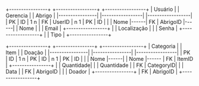 +----------------+      +-----------------+      +-----------------+
|     Usuário    |      |     Gerencia    |      |     Abrigo       |
|----------------|      |-----------------|      |------------------|
| PK | ID        | 1  n | FK | UserID     | n  1 | PK | ID          |
|    | Nome      |------| FK | AbrigoID   |------|    | Nome        |
|    | Email     |      +-----------------+      |    | Localização |
|    | Senha     |                               +------------------+
|    | Tipo      |
+----------------+

+----------------+      +----------------+       +-----------------+
|    Categoria   |      |     Item       |       |    Doação       |
|----------------|      |----------------|       |-----------------|
| PK | ID        | 1  n | PK | ID        | n  1  | PK | ID         |
|    | Nome      |------|    | Nome      |------ | FK | ItemID     |
+----------------+      |    | Quantidade|       |    | Quantidade |
                        | FK | CategoryID|       |    | Data       |
                        | FK | AbrigoID  |       |    | Doador     |
                        +----------------+       | FK | AbrigoID   |
                                                 +-----------------+
